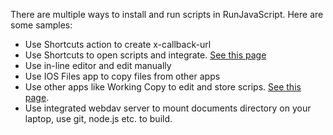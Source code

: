 There are multiple ways to install and run scripts in RunJavaScript. Here are some samples:
* Use Shortcuts action to create x-callback-url
* Use Shortcuts to open scripts and integrate. [See this page](../integration/shortcuts/README.md)
* Use in-line editor and edit manually
* Use IOS Files app to copy files from other apps
* Use other apps like Working Copy to edit and store scrips. [See this page](../integration/working-copy/README.md).
* Use integrated webdav server to mount documents directory on your laptop, use git, node.js etc. to build.
